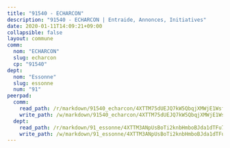 ```yaml
---
title: "91540 - ECHARCON"
description: "91540 - ECHARCON | Entraide, Annonces, Initiatives"
date: 2020-01-11T14:09:21+09:00
collapsible: false
layout: commune
comm:
  nom: "ECHARCON"
  slug: echarcon
  cp: "91540"
dept:
  nom: "Essonne"
  slug: essonne
  num: "91"
peerpad:
  comm:
    read_path: /r/markdown/91540_echarcon/4XTTM75dUEJQ7kW5QbqjXMWjE1WsfVBL1M5vxPnP1djJ8AXwc
    write_path: /w/markdown/91540_echarcon/4XTTM75dUEJQ7kW5QbqjXMWjE1WsfVBL1M5vxPnP1djJ8AXwc-K3TgUQhwtfsRJAfmQa4pcnpPtcNjTto6V9QY7uK9AmDbLFfg2fehVFbSz28FfbjcbZ2m95LUon6JdXF2qnfXo16dhncQVFXvj427p8zkQPKmX8smmTcMkoKQzuF6E2TFJpsHXdFc
  dept:
    read_path: /r/markdown/91_essonne/4XTTM3ANpUsBoTi2knbHmboBJda1dTFu7ky8ZK9dB2RyMMfWF
    write_path: /w/markdown/91_essonne/4XTTM3ANpUsBoTi2knbHmboBJda1dTFu7ky8ZK9dB2RyMMfWF-K3TgUyWqeJSocSvH4aaj1ao8GVHVL7XNdUYQ4QUUeH9BAdnr24zoBJ2C3FCPvjfnNG6dyrzadtyfizxGKpMjZFU9wDjSpA4g6VtDcxL8iEmbLsyV9TFoF7XzgcRopbNZHgpYvcW3
---
```


